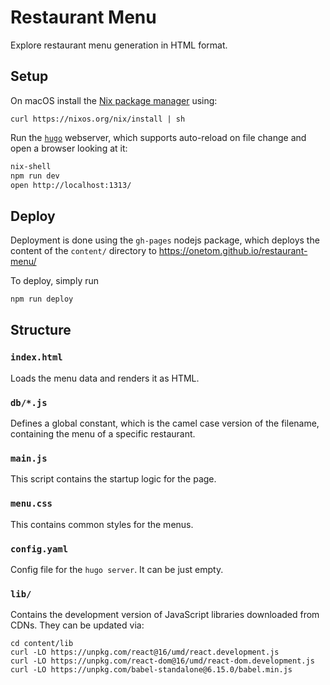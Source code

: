 # Restaurant Menu

Explore restaurant menu generation in HTML format.

## Setup

On macOS install the [Nix package manager](https://nixos.org/nix/) using:

```
curl https://nixos.org/nix/install | sh
```

Run the [`hugo`](https://gohugo.io/commands/hugo_server/) webserver,
which supports auto-reload on file change and open a browser looking at it:

```bash
nix-shell
npm run dev
open http://localhost:1313/
```



## Deploy

Deployment is done using the `gh-pages` nodejs package, which deploys
the content of the `content/` directory to
https://onetom.github.io/restaurant-menu/

To deploy, simply run
```bash
npm run deploy
```



## Structure

### `index.html`

Loads the menu data and renders it as HTML.

### `db/*.js`

Defines a global constant, which is the camel case version
of the filename, containing the menu of a specific restaurant.

### `main.js`

This script contains the startup logic for the page.

### `menu.css`

This contains common styles for the menus.

### `config.yaml`

Config file for the `hugo server`. It can be just empty.

### `lib/`

Contains the development version of JavaScript libraries downloaded
from CDNs. They can be updated via:

```
cd content/lib
curl -LO https://unpkg.com/react@16/umd/react.development.js
curl -LO https://unpkg.com/react-dom@16/umd/react-dom.development.js
curl -LO https://unpkg.com/babel-standalone@6.15.0/babel.min.js
```

